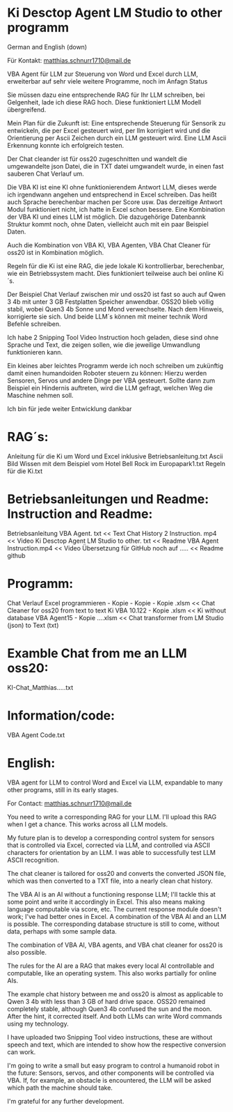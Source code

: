 # Ki Desctop Agent LM Studio to other programm

German and English (down)

Für Kontakt: matthias.schnurr1710@mail.de

VBA Agent für LLM zur Steuerung von Word und Excel durch LLM, erweiterbar auf sehr viele weitere Programme, noch im Anfagn Status

Sie müssen dazu eine entsprechende RAG für Ihr LLM schreiben, bei Gelgenheit, lade ich diese RAG hoch. Diese funktioniert LLM Modell übergreifend.

Mein Plan für die Zukunft ist: Eine entsprechende Steuerung für Sensorik zu entwickeln, die per Excel gesteuert wird, per llm korrigiert wird und die Orientierung per Ascii Zeichen durch ein LLM gesteuert wird. Eine LLM Ascii Erkennung konnte ich erfolgreich testen.

Der Chat cleander ist für oss20 zugeschnitten und wandelt die umgewandelte json Datei, die in TXT datei umgwandelt wurde, in einen fast sauberen Chat Verlauf um.

Die VBA KI ist eine KI ohne funktionierendem Antwort LLM, dieses werde ich irgendwann angehen und entsprechend in Excel schreiben. Das heißt auch Sprache berechenbar machen per Score usw. Das derzeitige Antwort Modul funktioniert nicht, ich hatte in Excel schon bessere. Eine Kombination der VBA KI und eines LLM ist möglich. Die dazugehörige Datenbannk Struktur kommt noch, ohne Daten, vielleicht auch mit ein paar Beispiel Daten.

Auch die Kombination von VBA KI, VBA Agenten, VBA Chat Cleaner für oss20 ist in Kombination möglich.

Regeln für die Ki ist eine RAG, die jede lokale Ki kontrollierbar, berechenbar, wie ein Betriebssystem macht. Dies funktioniert teilweise auch bei online Ki´s.

Der Beispiel Chat Verlauf zwischen mir und oss20 ist fast so auch auf Qwen 3 4b mit unter 3 GB Festplatten Speicher anwendbar. OSS20 blieb völlig stabil, wobei Quen3 4b Sonne und Mond verwechselte. Nach dem Hinweis, korrigierte sie sich. Und beide LLM´s können mit meiner technik Word Befehle schreiben.

Ich habe 2 Snipping Tool Video Instruction hoch geladen, diese sind ohne Sprache und Text, die zeigen sollen, wie die jeweilige Umwandlung funktionieren kann.

Ein kleines aber leichtes Programm werde ich noch schreiben um zukünftig damit einen humandoiden Roboter steuern zu können:
Hierzu werden Sensoren, Servos und andere Dinge per VBA gesteuert. Sollte dann zum Beispiel ein Hindernis auftreten, wird die LLM gefragt, welchen Weg die Maschine nehmen soll.

Ich bin für jede weiter Entwicklung dankbar


RAG´s:
======
Anleitung für die Ki um Word und Excel inklusive Betriebsanleitung.txt
Ascii Bild Wissen mit dem Beispiel vom Hotel Bell Rock im Europapark1.txt
Regeln für die Ki.txt



Betriebsanleitungen und Readme: Instruction and Readme:
=======================================================
Betriebsanleitung VBA Agent. txt          << Text
Chat History 2 Instruction. mp4           << Video
Ki Desctop Agent LM Studio to other. txt  << Readme
VBA Agent Instruction.mp4                 << Video
Übersetzung für GitHub noch auf …..       << Readme github


Programm:
=========
Chat Verlauf Excel programmieren - Kopie - Kopie - Kopie .xlsm       << Chat Cleaner for oss20 from text to text
Ki VBA 10.122 - Kopie .xlsm                                          << Ki without database
VBA Agent15 - Kopie ….xlsm                                           << Chat transformer from LM Studio (json) to Text (txt)



Examble Chat from me an LLM oss20:
==================================
KI-Chat_Matthias…..txt


Information/code:
=================
VBA Agent Code.txt



English:
========
VBA agent for LLM to control Word and Excel via LLM, expandable to many other programs, still in its early stages.

For Contact: matthias.schnurr1710@mail.de

You need to write a corresponding RAG for your LLM. I'll upload this RAG when I get a chance. This works across all LLM models.

My future plan is to develop a corresponding control system for sensors that is controlled via Excel, corrected via LLM, and controlled via ASCII characters for orientation by an LLM. I was able to successfully test LLM ASCII recognition.

The chat cleaner is tailored for oss20 and converts the converted JSON file, which was then converted to a TXT file, into a nearly clean chat history.

The VBA AI is an AI without a functioning response LLM; I'll tackle this at some point and write it accordingly in Excel. This also means making language computable via score, etc. The current response module doesn't work; I've had better ones in Excel. A combination of the VBA AI and an LLM is possible. The corresponding database structure is still to come, without data, perhaps with some sample data.

The combination of VBA AI, VBA agents, and VBA chat cleaner for oss20 is also possible.

The rules for the AI ​​are a RAG that makes every local AI controllable and computable, like an operating system. This also works partially for online AIs.

The example chat history between me and oss20 is almost as applicable to Qwen 3 4b with less than 3 GB of hard drive space. OSS20 remained completely stable, although Quen3 4b confused the sun and the moon. After the hint, it corrected itself. And both LLMs can write Word commands using my technology.

I have uploaded two Snipping Tool video instructions, these are without speech and text, which are intended to show how the respective conversion can work.

I'm going to write a small but easy program to control a humanoid robot in the future:
Sensors, servos, and other components will be controlled via VBA. If, for example, an obstacle is encountered, the LLM will be asked which path the machine should take.

I'm grateful for any further development.
